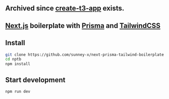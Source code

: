 ## Archived since [create-t3-app](https://github.com/t3-oss/create-t3-app) exists.

## [Next.js](https://nextjs.org/) boilerplate with [Prisma](https://www.prisma.io/) and [TailwindCSS](https://tailwindcss.com/)

## Install
```bash
git clone https://github.com/sunney-x/next-prisma-tailwind-boilerplate nptb
cd nptb
npm install
```

## Start development
```bash
npm run dev
```

